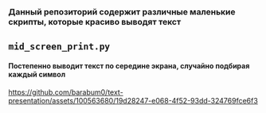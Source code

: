 ### Данный репозиторий содержит различные маленькие скрипты, которые красиво выводят текст

## `mid_screen_print.py`
#### Постепенно выводит текст по середине экрана, случайно подбирая каждый символ

https://github.com/barabum0/text-presentation/assets/100563680/19d28247-e068-4f52-93dd-324769fce6f3

